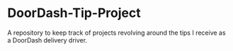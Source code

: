 # DoorDash-Tip-Project
A repository to keep track of projects revolving around the tips I receive as a DoorDash delivery driver.
